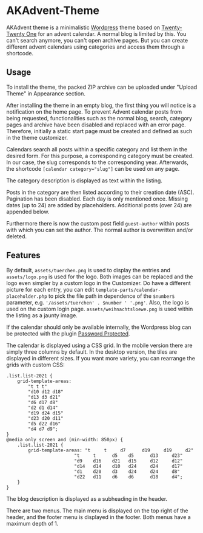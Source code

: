 # AKAdvent-Theme

AKAdvent theme is a minimalistic [Wordpress](https://wordpress.org/) theme based on [Twenty-Twenty One](https://de.wordpress.org/themes/twentytwentyone/) for an advent calendar. A normal blog is limited by this. You can't search anymore, you can't open archive pages. But you can create different advent calendars using categories and access them through a shortcode.

## Usage
To install the theme, the packed ZIP archive can be uploaded under "Upload Theme" in Appearance section. 

After installing the theme in an empty blog, the first thing you will notice is a notification on the home page.
To prevent Advent calendar posts from being requested, functionalities such as the normal blog, search, category pages and archive have been disabled and replaced with an error page.
Therefore, initially a static start page must be created and defined as such in the theme customizer.

Calendars search all posts within a specific category and list them in the desired form. For this purpose, a corresponding category must be created. 
In our case, the slug corresponds to the corresponding year. Afterwards, the shortcode ```[calendar category="slug"]``` can be used on any page.

The category description is displayed as text within the listing.

Posts in the category are then listed according to their creation date (ASC). Pagination has been disabled. Each day is only mentioned once. Missing dates (up to 24) are added by placeholders. Additional posts (over 24) are appended below.

Furthermore there is now the custom post field ```guest-author``` within posts with which you can set the author. The normal author is overwritten and/or deleted.

## Features
By default, ```assets/tuerchen.png``` is used to display the entries and ```assets/logo.png``` is used for the logo.
Both images can be replaced and the logo even simpler by a custom logo in the Customizer. Do have a different picture for each entry, you can edit `template-parts/calendar-placeholder.php` to pick the file path in dependence of the `$number$` parameter, e.g. `'/assets/tuerchen' . $number ' '.png'`.
Also, the logo is used on the custom login page. ```assets/weihnachtsloewe.png``` is used within the listing as a jaunty image.

If the calendar should only be available internally, the Wordpress blog can be protected with the plugin [Password Protected](https://github.com/benhuson/password-protected).

The calendar is displayed using a CSS grid. In the mobile version there are simply three columns by default. In the desktop version, the tiles are displayed in different sizes. If you want more variety, you can rearrange the grids with custom CSS:
```
.list.list-2021 {
	grid-template-areas:
		"t t t"
		"d10 d12 d18"
		"d13 d3 d21"
		"d6 d17 d8"
		"d2 d1 d14"
		"d19 d24 d15"
		"d23 d20 d11"
		"d5 d22 d16"
		"d4 d7 d9";
}
@media only screen and (min-width: 850px) {
    .list.list-2021 {
        grid-template-areas: "t     t     d7      d19     d19     d2"
                         "t     t      d5    d5      d13     d23"
                         "d9    d16    d21   d15     d12     d12"
                         "d14   d14    d10   d24     d24     d17"
                         "d1    d20    d3    d24     d24     d8"
                         "d22   d11    d6    d6      d18     d4";
    }
}
```

The blog description is displayed as a subheading in the header.

There are two menus. The main menu is displayed on the top right of the header, and the footer menu is displayed in the footer. Both menus have a maximum depth of 1.
